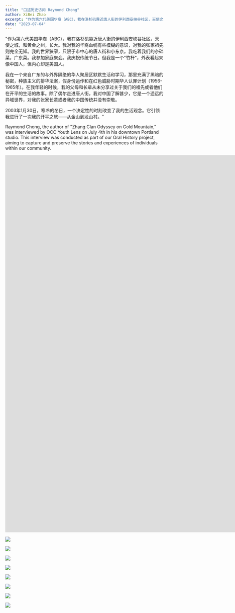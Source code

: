 ```yaml
---
title: "口述历史访问 Raymond Chong"
author: XiBei Zhao
excerpt: "作为第六代美国华裔（ABC），我在洛杉矶靠近唐人街的伊利西安峡谷社区，天使之城，和黄金之州，长大。我对我的华裔血统有些模糊的意识，对我的张家祖先则完全无知。我的世界狭窄，只限于市中心的唐人街和小东京。我吃着我们的杂碎菜，广东菜。我参加家庭聚会。我庆祝传统节日。但我是一个'竹杆'，外表看起来像中国人，但内心却是美国人。"
date: "2023-07-04"
---
```


"作为第六代美国华裔（ABC），我在洛杉矶靠近唐人街的伊利西安峡谷社区，天使之城，和黄金之州，长大。我对我的华裔血统有些模糊的意识，对我的张家祖先则完全无知。我的世界狭窄，只限于市中心的唐人街和小东京。我吃着我们的杂碎菜，广东菜。我参加家庭聚会。我庆祝传统节日。但我是一个"竹杆"，外表看起来像中国人，但内心却是美国人。

我在一个来自广东的与外界隔绝的华人聚居区默默生活和学习，那里充满了黑暗的秘密，种族主义的排华法案，假身份运作和在红色威胁时期华人认罪计划（1956-1965年）。在我年轻的时候，我的父母和长辈从未分享过关于我们的祖先或者他们在开平的生活的故事。除了偶尔走进唐人街，我对中国了解甚少，它是一个遥远的异域世界，对我的张家长辈或者我的中国传统并没有崇敬。

2003年1月30日，寒冷的冬日，一个决定性的时刻改变了我的生活观念。它引领我进行了一次我的开平之旅——从金山到龙山村。"

Raymond Chong, the author of "Zhang Clan Odyssey on Gold Mountain," was interviewed by OCC Youth Lens on July 4th in his downtown Portland studio. This interview was conducted as part of our Oral History project, aiming to capture and preserve the stories and experiences of individuals within our community.

<iframe width="2135" height="1200" src="https://www.youtube.com/embed/5fKAs-icqG4" title="Real People, Real Stories | Raymond Chong | OCC Youth Lens" frameborder="0" allow="accelerometer; autoplay; clipboard-write; encrypted-media; gyroscope; picture-in-picture; web-share" allowfullscreen></iframe>

<br>

![](https://res.cloudinary.com/dhngj18do/image/upload/f_auto,q_auto/v1/images/oral_history_raymond_chong_03)

![](https://res.cloudinary.com/dhngj18do/image/upload/f_auto,q_auto/v1/images/oral_history_raymond_chong_02)

![](https://res.cloudinary.com/dhngj18do/image/upload/f_auto,q_auto/v1/images/oral_history_raymond_chong_04)

![](https://res.cloudinary.com/dhngj18do/image/upload/f_auto,q_auto/v1/images/oral_history_raymond_chong_05)

![](https://res.cloudinary.com/dhngj18do/image/upload/f_auto,q_auto/v1/images/oral_history_raymond_chong_06)

![](https://res.cloudinary.com/dhngj18do/image/upload/f_auto,q_auto/v1/images/oral_history_raymond_chong_07)

![](https://res.cloudinary.com/dhngj18do/image/upload/f_auto,q_auto/v1/images/oral_history_raymond_chong_08)

![](https://res.cloudinary.com/dhngj18do/image/upload/f_auto,q_auto/v1/images/oral_history_raymond_chong_09)
